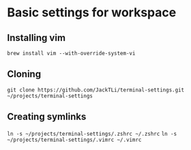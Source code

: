 # Basic settings for workspace

## Installing vim
`brew install vim --with-override-system-vi`

## Cloning
`git clone https://github.com/JackTLi/terminal-settings.git ~/projects/terminal-settings`

## Creating symlinks
`ln -s ~/projects/terminal-settings/.zshrc ~/.zshrc`
`ln -s ~/projects/terminal-settings/.vimrc ~/.vimrc`
